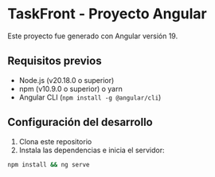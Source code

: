 # TaskFront - Proyecto Angular

Este proyecto fue generado con Angular versión 19.

## Requisitos previos
- Node.js (v20.18.0 o superior)
- npm (v10.9.0 o superior) o yarn
- Angular CLI (`npm install -g @angular/cli`)

## Configuración del desarrollo
1. Clona este repositorio
2. Instala las dependencias e inicia el servidor:
```bash
npm install && ng serve